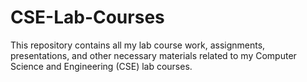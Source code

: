 # CSE-Lab-Courses
This repository contains all my lab course work, assignments, presentations, and other necessary materials related to my Computer Science and Engineering (CSE) lab courses.
